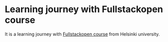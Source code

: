 # Learning journey with Fullstackopen course

It is a learning journey with [Fullstackopen course](https://fullstackopen.com/en) from Helsinki university.
